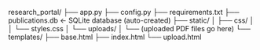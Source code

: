 research_portal/
├── app.py
├── config.py
├── requirements.txt
├── publications.db         ← SQLite database (auto-created)
├── static/
│   ├── css/
│   │   └── styles.css
│   └── uploads/
│       └── (uploaded PDF files go here)
└── templates/
    ├── base.html
    ├── index.html
    └── upload.html

